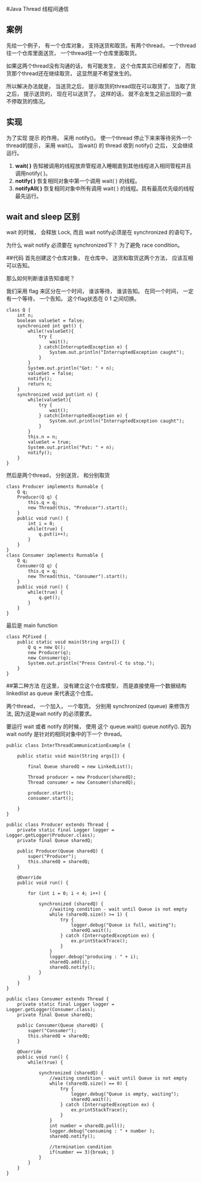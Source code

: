 #Java Thread 线程间通信

## 案例
先给一个例子， 有一个仓库对象， 支持送货和取货。有两个thread， 一个thread往一个仓库里面送货， 一个thread往一个仓库里面取货。

如果这两个thread没有沟通的话， 有可能发生， 这个仓库其实已经都空了， 而取货那个thread还在继续取货， 这显然是不希望发生的。

所以解决办法就是， 当送货之后， 提示取货的thread现在可以取货了， 当取了货之后， 提示送货的， 现在可以送货了。 这样的话， 就不会发生之前出现的一直不停取货的情况。

## 实现
为了实现 提示 的作用， 采用 notify()。 使一个thread 停止下来来等待另外一个thread的提示， 采用 wait()。 当wait() 的 thread 收到 notify() 之后， 又会继续运行。

1. **wait( )** 告知被调用的线程放弃管程进入睡眠直到其他线程进入相同管程并且调用notify( )。
2. **notify( )** 恢复相同对象中第一个调用 wait( ) 的线程。
3. **notifyAll( )** 恢复相同对象中所有调用 wait( ) 的线程。具有最高优先级的线程最先运行。

## wait and sleep 区别
wait 的时候， 会释放 Lock, 而且 wait notify必须是在 synchronized 的语句下。

为什么 wait notify 必须要在 synchronized下？ 为了避免 race condition。

##代码
首先创建这个仓库对象， 在仓库中， 送货和取货这两个方法， 应该互相可以告知。 

那么如何判断谁该告知谁呢？

我们采用 flag 来区分在一个时间， 谁该等待， 谁该告知。 在同一个时间， 一定有一个等待， 一个告知。 这个flag状态在 0 1 之间切换。

```
class Q {
    int n;
    boolean valueSet = false;
    synchronized int get() {
        while(!valueSet){
            try {
                wait();
            } catch(InterruptedException e) {
                System.out.println("InterruptedException caught");
            }
        }
        System.out.println("Got: " + n);
        valueSet = false;
        notify();
        return n;
    }
    synchronized void put(int n) {
        while(valueSet){
            try {
                wait();
            } catch(InterruptedException e) {
                System.out.println("InterruptedException caught");
            }
        }
        this.n = n;
        valueSet = true;
        System.out.println("Put: " + n);
        notify();
    }
}
```

然后是两个thread， 分别送货， 和分别取货

```
class Producer implements Runnable {
    Q q;
    Producer(Q q) {
        this.q = q;
        new Thread(this, "Producer").start();
    }
    public void run() {
        int i = 0;
        while(true) {
            q.put(i++);
        }
    }
}
class Consumer implements Runnable {
    Q q;
    Consumer(Q q) {
        this.q = q;
        new Thread(this, "Consumer").start();
    }
    public void run() {
        while(true) {
            q.get();
        }
    }
}
```

最后是 main function

```
class PCFixed {
    public static void main(String args[]) {
        Q q = new Q();
        new Producer(q);
        new Consumer(q);
        System.out.println("Press Control-C to stop.");
    }
}
```

##第二种方法
在这里， 没有建立这个仓库模型， 而是直接使用一个数据结构 linkedlist as queue 来代表这个仓库。

两个thread， 一个加入， 一个取货。 分别用 synchronized (queue) 来修饰方法, 因为这是wait notify 的必须要求。

要运行 wait 或者 notify 的时候， 使用 这个 queue.wait() queue.notify(). 因为 wait notify 是针对的相同对象中的下一个 thread。

```
public class InterThreadCommunicationExample {

    public static void main(String args[]) {

        final Queue sharedQ = new LinkedList();

        Thread producer = new Producer(sharedQ);
        Thread consumer = new Consumer(sharedQ);

        producer.start();
        consumer.start();

    }
}

public class Producer extends Thread {
    private static final Logger logger = Logger.getLogger(Producer.class);
    private final Queue sharedQ;

    public Producer(Queue sharedQ) {
        super("Producer");
        this.sharedQ = sharedQ;
    }

    @Override
    public void run() {

        for (int i = 0; i < 4; i++) {

            synchronized (sharedQ) {
                //waiting condition - wait until Queue is not empty
                while (sharedQ.size() >= 1) {
                    try {
                        logger.debug("Queue is full, waiting");
                        sharedQ.wait();
                    } catch (InterruptedException ex) {
                        ex.printStackTrace();
                    }
                }
                logger.debug("producing : " + i);
                sharedQ.add(i);
                sharedQ.notify();
            }
        }
    }
}

public class Consumer extends Thread {
    private static final Logger logger = Logger.getLogger(Consumer.class);
    private final Queue sharedQ;

    public Consumer(Queue sharedQ) {
        super("Consumer");
        this.sharedQ = sharedQ;
    }

    @Override
    public void run() {
        while(true) {

            synchronized (sharedQ) {
                //waiting condition - wait until Queue is not empty
                while (sharedQ.size() == 0) {
                    try {
                        logger.debug("Queue is empty, waiting");
                        sharedQ.wait();
                    } catch (InterruptedException ex) {
                        ex.printStackTrace();
                    }
                }
                int number = sharedQ.poll();
                logger.debug("consuming : " + number );
                sharedQ.notify();
              
                //termination condition
                if(number == 3){break; }
            }
        }
    }
}
```